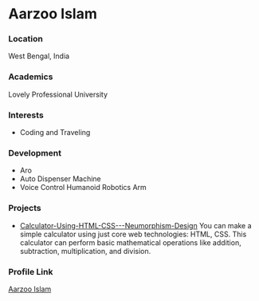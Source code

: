 # Aarzoo Islam

### Location

West Bengal, India

### Academics

Lovely Professional University 

### Interests

- Coding and Traveling 

### Development

- Aro
- Auto Dispenser Machine
- Voice Control Humanoid Robotics Arm

### Projects

- [Calculator-Using-HTML-CSS---Neumorphism-Design](https://github.com/Aarzoo75/Calculator-Using-HTML-CSS---Neumorphism-Design) You can make a simple calculator using just core web technologies: HTML, CSS. This calculator can perform basic mathematical operations like addition, subtraction, multiplication, and division.

### Profile Link

[Aarzoo Islam](https://github.com/Aarzoo75)
